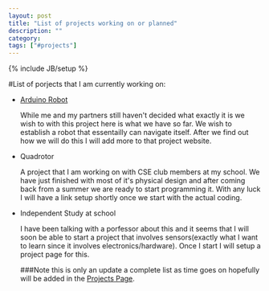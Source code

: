 ```yaml
---
layout: post
title: "List of projects working on or planned"
description: ""
category: 
tags: ["#projects"]
---
```

{% include JB/setup %}

#List of porjects that I am currently working on:

<ul>
	<li>
		<t1><a href = "https://github.com/egonzalezjr555/Simple-Arduino-Robot">Arduino Robot</a></t1>
		<p>While me and my partners still haven't decided what exactly it is we wish to with this project here is what we have so far. We wish to establish a robot that essentailly can navigate itself. After we find out how we will do this I will add more to that project website.</p>
	</li>
	<li>
		<t1>Quadrotor</t1>
		<p>A project that I am working on with CSE club members at my school. We have just finished with most of it's physical design and after coming back from a summer we are ready to start programming it. With any luck I will have a link setup shortly once we start with the actual coding.</p>
	</li>
	<li>
		<t1>Independent Study at school</t1>
		<p>I have been talking with a porfessor about this and it seems that I will soon be able to start a project that involves sensors(exactly what I want to learn since it involves electronics/hardware). Once I start I will setup a project page for this.</p>
	</li>
</ul>
<ul>
###Note this is only an update a complete list as time goes on hopefully will be added in the <a href="{{site.baseurl}}/projects/">Projects Page</a>.
</ul>